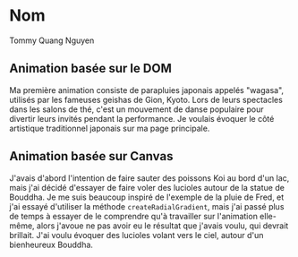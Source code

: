 # Nom

Tommy Quang Nguyen

## Animation basée sur le DOM 
Ma première animation consiste de parapluies japonais appelés "wagasa", utilisés par les fameuses geishas de Gion, Kyoto. Lors de leurs spectacles dans les salons de thé, c'est un mouvement de danse populaire pour divertir leurs invités pendant la performance. Je voulais évoquer le côté artistique traditionnel japonais sur ma page principale. 

## Animation basée sur Canvas

J'avais d'abord l'intention de faire sauter des poissons Koi au bord d'un lac, mais j'ai décidé d'essayer de faire voler des lucioles autour de la statue de Bouddha. Je me suis beaucoup inspiré de l'exemple de la pluie de Fred, et j'ai essayé d'utiliser la méthode `createRadialGradient`, mais j'ai passé plus de temps à essayer de le comprendre qu'à travailler sur l'animation elle-même, alors j'avoue ne pas avoir eu le résultat que j'avais voulu, qui devrait brillait. J'ai voulu évoquer des lucioles volant vers le ciel, autour d'un bienheureux Bouddha.
